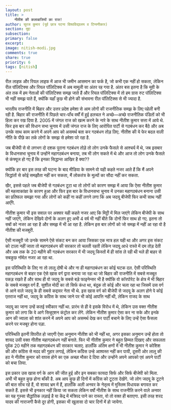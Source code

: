 ```yaml
---
layout: post
title: >
    ​नीतीश की कलाबाजियों का राज!
author: सूरज कुमार (पूर्व छात्र पटना विश्वविद्यालय व टिप्पणीकार)
section: मुद्दा
subsection:
primary: false
excerpt:
image: nitish-modi.jpg
comments: true
share: true
priority: 6
tags: [nitish]
---
```


रील लाइफ और रियल लाइफ में आज भी जमीन आसमान का फर्क है, जो कभी एक नहीं हो सकता, लेकिन रील पॉलिटिक्स और रियल पॉलिटिक्स में अब मामूली सा अंतर रह गया है. अंतर बस इतना है कि मूवी के अंत तक में हम नेताओं की पॉलिटिक्स समझ जाते हैं और रियल पॉलिटिक्स में  तो हम ग्रास रुट पॉलिटिक्स भी नहीं समझ पाते हैं, क्योंकि यहाँ कुछ भी होने की संभावना रील पॉलिटिक्स से भी ज्यादा है.

भारतीय राजनीति में बिहार और उत्तर प्रदेश हमेशा से आम लोगों की राजनीतिक समझ के लिए पहेली बनी रही है. बिहार की राजनीति में पिछले चार-पाँच वर्षों में हुई हलचल ने अच्छे—अच्छे राजनीतिक पंडितों को भी हिला कर रख दिया है. 2005 में जंगल राज को खत्म करने के नारे के साथ नीतीश कुमार सत्ता में आये थे. फिर इस बार की विधान सभा चुनाव में उसी जंगल राज के लिए आरोपित पार्टी से गठबंधन कर बैठे और अब उनके साथ काम करने में अपने आप को असमर्थ बता कर गठबंधन तोड़ लिए. नीतीश की ये फेर बदल वाली नीति के पीछे का तर्क लोगों के समझ से हमेशा परे रहा है.

जब बीजेपी से वो लगभग दो दशक पुराना गठबंधन तोड़े तो लोग उनके फैसले से आश्चर्य में थे, जब इसबार के विधानसभा चुनाव में उन्होंने महागठबंधन बनाया, तब भी लोग सकते में थे और आज तो लोग उनके फैसले से कंफ्यूज हो गए हैं कि इनका सिद्धान्त आखिर है क्या??

क्योंकि हर बार इस तरह की घटना के बाद मीडिया के सामने वो यही कहते नजर आते हैं कि मैं अपने सिद्धांतों से कोई समझौता नहीं कर सकता, मैं लोकतंत्र के मूल्यों का सौदा नहीं कर सकता.

खैर, इससे पहले जब बीजेपी से गठबंधन टूटा था तो लोगों को कारण समझ में आया कि ऐसा नीतीश कुमार की महत्वाकांक्षा के कारण हुआ और फिर इस बार के विधानसभा चुनाव में उनका महागठबंधन बनाना उसी का प्रतिफल समझा गया और लोगों को कहीं ना कहीं लगने लगा कि अब जदयू बीजेपी फिर कभी साथ नहीं आएँगे.

नीतीश कुमार भी इस सवाल पर अक्सर यही कहते नजर आए कि मिट्टी में मिल जाएंगे लेकिन बीजेपी के साथ नहीं जाएंगे, लेकिन देखिये दोनों के अलग हुए अभी 4 वर्ष भी नहीं बीते कि दोनों फिर साथ हो गए. इतना तो सबों को नजर आ रहा है और समझ में भी आ रहा है. लेकिन इस बार लोगों को जो समझ में नहीं आ रहा वो है नीतीश की मजबूरी.

ऐसी मजबूरी जो  उनके सामने ऐसे संकट बन कर आया जिसका एक मात्र हल यही था और अगर इस संकट को टाला नहीं जाता तो महागठबंधन की सरकार तो चलती रहती लेकिन जदयू आधे रास्ते में दम तोड़ देती और अब तक के 20 महीने की गठबंधन सरकार में भी जदयू किस्तों में ही सांस ले रही थी भले ही बाहर से सबकुछ नॉर्मल नजर आ रहा था.

इस परिस्थिति के लिए ना तो लालू दोषी थे और ना ही महागठबंधन का कोई घटक दल. ऐसी परिस्थिति महागठबंधन से बाहर एक ऐसे  खास वर्ग द्वारा बनाया जा रहा था जो बिहार की राजनीति में सबसे मजबूत पकड़ रखते हैं और साथ ही वो जदयू के सबसे बड़े फाइनेन्सर भी है क्योंकि वो कॉरपोरेट के क्षेत्र में भी बिहार के सबसे मजबूत वर्ग हैं. सुशील मोदी का तो सिर्फ कंधा था, बंदूक तो कोई और चला रहा था जिसमें उस वर्ग से आने वाले जदयू के ही सबसे कद्दावर नेता भी थे. इस खास वर्ग को बीजेपी से जदयू के अलग होने पे कोई एतराज नहीं था, जदयू के काँग्रेस के साथ जाने पर भी कोई आपत्ति नहीं थी, लेकिन राजद के साथ

जदयू का जाना उन्हें कतई स्वीकार नहीं था. प्रारंभ से ही वे इसके विरोध में थे, लेकिन उस वक्त नीतीश कुमार को लगा कि वे आगे सिचुएशन कंट्रोल कर लेंगे. लेकिन नीतीश कुमार ऐसा कर ना सके और इनके आन की ज्वाला को शांत करने में अपने आप को असमर्थ देख कर पार्टी बचाने के लिए उन्हें ऐसा फैसला करने पर मजबूर होना पड़ा.

परिस्थिति इतनी विपरीत हो जाएगी ऐसा अनुमान नीतीश को भी नहीं था, अगर इसका अनुमान उन्हें होता तो शायद उसी वक्त नीतीश महागठबंधन नहीं बनाते. फिर भी नीतीश कुमार ने बहुत हिम्मत दिखाए और सफलता पूर्वक 20 महीने तक महागठबंधन की सरकार चलाए. हालाँकि अंतिम क्षणों में भी नीतीश कुमार ने कोशिश की और कॉग्रेस से मदद की गुहार लगाई, लेकिन काँग्रेस उन्हे आश्वस्त नहीं कर पायी, दूसरी ओर लालू की हठ ने नीतीश कुमार को वापस होने का एक अच्छा मौका दे दिया और उन्होंने अपने आपको एवं अपने पार्टी को बचा लिया.

इस प्रकार उस खास वर्ग के आन की जीत हुई और इन सबका फायदा सिर्फ और सिर्फ बीजेपी को मिला.  अभी भी बहुत कुछ होना बाँकी है. अब आप कुछ ही दिनों में काँग्रेस को टूटता देखेंगे. जो लोग जदयू के टूटने की बात सोच रहे हैं, वो शायद भ्रम में हैं, हालाँकि अली अनवर के नेतृत्व में मुस्लिम विधायक बगावत कर सकते हैं. इससे भी इनकार नहीं किया जा सकता लेकिन वर्षो नीतीश के साथ राजनीति करने वाले अनवर का यह गुस्सा सैद्धांतिक लड़ाई है या केंद्र में मंत्रिपद पाने का रास्ता, वो तो वक्त ही बताएगा. इसी तरह शरद यादव की नाराजगी कैसे दूर होगी, इसका भी खुलासा दो चार दिनों में हो जायेगा.